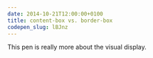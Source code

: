 ```yaml
---
date: 2014-10-21T12:00:00+0100
title: content-box vs. border-box
codepen_slug: lBJnz
---
```


<c-codepen slug="{{ codepen_slug }}" tabfree="true" height="500px"></c-codepen>

This pen is really more about the visual display.
